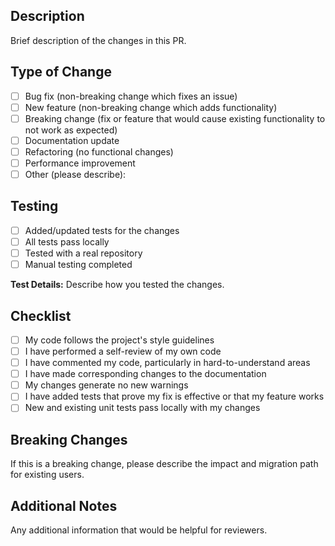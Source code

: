 ## Description

Brief description of the changes in this PR.

## Type of Change

- [ ] Bug fix (non-breaking change which fixes an issue)
- [ ] New feature (non-breaking change which adds functionality)
- [ ] Breaking change (fix or feature that would cause existing functionality to not work as expected)
- [ ] Documentation update
- [ ] Refactoring (no functional changes)
- [ ] Performance improvement
- [ ] Other (please describe):

## Testing

- [ ] Added/updated tests for the changes
- [ ] All tests pass locally
- [ ] Tested with a real repository
- [ ] Manual testing completed

**Test Details:**
Describe how you tested the changes.

## Checklist

- [ ] My code follows the project's style guidelines
- [ ] I have performed a self-review of my own code
- [ ] I have commented my code, particularly in hard-to-understand areas
- [ ] I have made corresponding changes to the documentation
- [ ] My changes generate no new warnings
- [ ] I have added tests that prove my fix is effective or that my feature works
- [ ] New and existing unit tests pass locally with my changes

## Breaking Changes

If this is a breaking change, please describe the impact and migration path for existing users.

## Additional Notes

Any additional information that would be helpful for reviewers.
